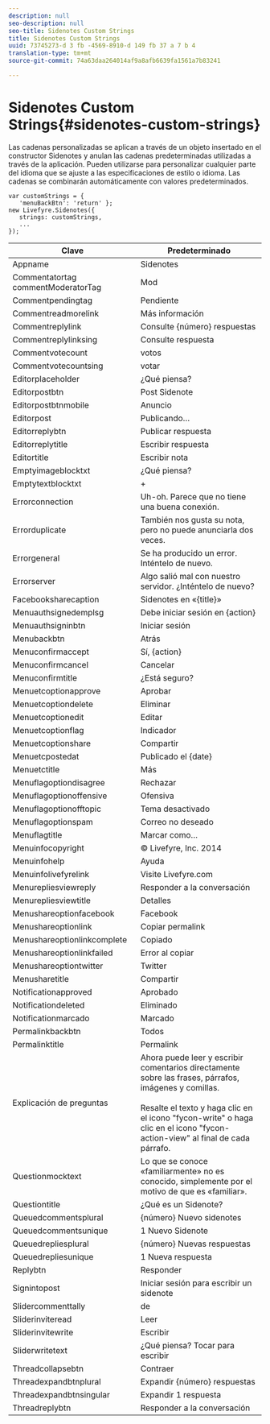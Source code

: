 ```yaml
---
description: null
seo-description: null
seo-title: Sidenotes Custom Strings
title: Sidenotes Custom Strings
uuid: 73745273-d 3 fb -4569-8910-d 149 fb 37 a 7 b 4
translation-type: tm+mt
source-git-commit: 74a63daa264014af9a8afb6639fa1561a7b83241

---
```



# Sidenotes Custom Strings{#sidenotes-custom-strings}

Las cadenas personalizadas se aplican a través de un objeto insertado en el constructor Sidenotes y anulan las cadenas predeterminadas utilizadas a través de la aplicación. Pueden utilizarse para personalizar cualquier parte del idioma que se ajuste a las especificaciones de estilo o idioma. Las cadenas se combinarán automáticamente con valores predeterminados.

```
var customStrings = { 
   'menuBackBtn': 'return' }; 
new Livefyre.Sidenotes({ 
   strings: customStrings, 
   ...  
});
```

| Clave | Predeterminado |
|---|---|
| Appname | Sidenotes |
| Commentatortag commentModeratorTag | Mod |
| Commentpendingtag | Pendiente |
| Commentreadmorelink | Más información |
| Commentreplylink | Consulte {número} respuestas |
| Commentreplylinksing | Consulte respuesta |
| Commentvotecount | votos |
| Commentvotecountsing | votar |
| Editorplaceholder | ¿Qué piensa? |
| Editorpostbtn | Post Sidenote |
| Editorpostbtnmobile | Anuncio |
| Editorpost | Publicando… |
| Editorreplybtn | Publicar respuesta |
| Editorreplytitle | Escribir respuesta |
| Editortitle | Escribir nota |
| Emptyimageblocktxt | ¿Qué piensa? |
| Emptytextblocktxt | + |
| Errorconnection | Uh-oh. Parece que no tiene una buena conexión. |
| Errorduplicate | También nos gusta su nota, pero no puede anunciarla dos veces. |
| Errorgeneral | Se ha producido un error. Inténtelo de nuevo. |
| Errorserver | Algo salió mal con nuestro servidor. ¿Inténtelo de nuevo? |
| Facebooksharecaption | Sidenotes en «{title}» |
| Menuauthsignedemplsg | Debe iniciar sesión en {action} |
| Menuauthsigninbtn | Iniciar sesión |
| Menubackbtn | Atrás |
| Menuconfirmaccept | Sí, {action} |
| Menuconfirmcancel | Cancelar |
| Menuconfirmtitle | ¿Está seguro? |
| Menuetcoptionapprove | Aprobar |
| Menuetcoptiondelete | Eliminar |
| Menuetcoptionedit | Editar |
| Menuetcoptionflag | Indicador |
| Menuetcoptionshare | Compartir |
| Menuetcpostedat | Publicado el {date} |
| Menuetctitle | Más |
| Menuflagoptiondisagree | Rechazar |
| Menuflagoptionoffensive | Ofensiva |
| Menuflagoptionofftopic | Tema desactivado |
| Menuflagoptionspam | Correo no deseado |
| Menuflagtitle | Marcar como… |
| Menuinfocopyright | © Livefyre, Inc. 2014 |
| Menuinfohelp | Ayuda |
| Menuinfolivefyrelink | Visite Livefyre.com |
| Menurepliesviewreply | Responder a la conversación |
| Menurepliesviewtitle | Detalles |
| Menushareoptionfacebook | Facebook |
| Menushareoptionlink | Copiar permalink |
| Menushareoptionlinkcomplete | Copiado |
| Menushareoptionlinkfailed | Error al copiar |
| Menushareoptiontwitter | Twitter |
| Menusharetitle | Compartir |
| Notificationapproved | Aprobado |
| Notificationdeleted | Eliminado |
| Notificationmarcado | Marcado |
| Permalinkbackbtn | Todos |
| Permalinktitle | Permalink |
| Explicación de preguntas | Ahora puede leer y escribir comentarios directamente sobre las frases, párrafos, imágenes y comillas.<br><br>Resalte el texto y haga clic en el icono "fycon-write" o haga clic en el icono "fycon-action-view" al final de cada párrafo. |
| Questionmocktext | Lo que se conoce «familiarmente» no es conocido, simplemente por el motivo de que es «familiar». |
| Questiontitle | ¿Qué es un Sidenote? |
| Queuedcommentsplural | {número} Nuevo sidenotes |
| Queuedcommentsunique | 1 Nuevo Sidenote |
| Queuedrepliesplural | {número} Nuevas respuestas |
| Queuedrepliesunique | 1 Nueva respuesta |
| Replybtn | Responder |
| Signintopost | Iniciar sesión para escribir un sidenote |
| Slidercommenttally | de |
| Sliderinviteread | Leer |
| Sliderinvitewrite | Escribir |
| Sliderwritetext | ¿Qué piensa? Tocar para escribir |
| Threadcollapsebtn | Contraer |
| Threadexpandbtnplural | Expandir {número} respuestas |
| Threadexpandbtnsingular | Expandir 1 respuesta |
| Threadreplybtn | Responder a la conversación |
